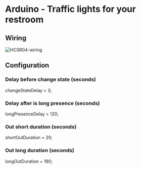 # Arduino - Traffic lights for your restroom


## Wiring
![HCSR04-wiring](https://user-images.githubusercontent.com/12561862/111755223-2cec7580-8899-11eb-92f3-48e5660d1e25.gif)


## Configuration
  
### Delay before change state (seconds)

changeStateDelay = 3; 

### Delay after is long presence (seconds)

longPresenceDelay = 120;  

### Out short duration (seconds)

shortOutDuration = 20;   

### Out long duration (seconds)

longOutDuration = 180;    
